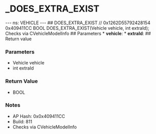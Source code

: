 # _DOES_EXTRA_EXIST

--- ns: VEHICLE --- ## DOES_EXTRA_EXIST  // 0x1262D55792428154 0x409411CC BOOL DOES_EXTRA_EXIST(Vehicle vehicle, int extraId);  Checks via CVehicleModelInfo  ## Parameters * **vehicle**: * **extraId**:  ## Return value

### Parameters
* Vehicle vehicle
* int extraId

### Return Value
* BOOL

### Notes
* AP Hash: 0x0x409411CC
* Build: 811
* Checks via CVehicleModelInfo

